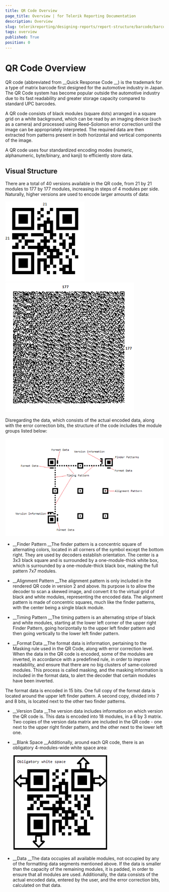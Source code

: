 ```yaml
---
title: QR Code Overview
page_title: Overview | for Telerik Reporting Documentation
description: Overview
slug: telerikreporting/designing-reports/report-structure/barcode/barcode-types/2d-barcodes/qr-code/overview
tags: overview
published: True
position: 0
---
```


# QR Code Overview



QR code (abbreviated from 
__Quick Response Code
__) is the trademark for a type of matrix barcode
        first designed for the automotive industry in Japan. The QR Code system has become popular outside the automotive industry due to its
        fast readability and greater storage capacity compared to standard UPC barcodes.
      


A QR code consists of black modules (square dots) arranged in a square grid on a white background, which can be read by an imaging device
        (such as a camera) and processed using Reed–Solomon error correction until the image can be appropriately interpreted. The required data
        are then extracted from patterns present in both horizontal and vertical components of the image.
      


A QR code uses four standardized encoding modes (numeric, alphanumeric, byte/binary, and kanji) to efficiently store data.


## Visual Structure

There are a total of 40 versions available in the QR code, from 21 by 21 modules to 177 by 177 modules,
          increasing in steps of 4 modules per side. Naturally, higher versions are used to encode larger amounts of data:
        
  
  ![barcode-qrcode-version 1](images/Barcodes/barcode-qrcode-version1.png)  
  ![barcode-qrcode-version 40](images/Barcodes/barcode-qrcode-version40.png)

Disregarding the data, which consists of the actual encoded data, along with the error correction bits,
          the structure of the code includes the module groups listed below:
        
  
  ![barcode-qrcode-structure](images/Barcodes/barcode-qrcode-structure.png)

* __Finder Pattern
__The finder pattern is a concentric square of alternating colors, located in all corners of the symbol
              except the bottom right. They are used by decoders establish orientation. The center is a 3x3 black square
              and is surrounded by a one-module-thick white box, which is surrounded by a one-module-thick black box, making
              the full pattern 7x7 modules.
            


* __Alignment Pattern
__The alignment pattern is only included in the rendered QR code in version 2 and above. Its purpose is to
              allow the decoder to scan a skewed image, and convert it to the virtual grid of black and white modules, representing
              the encoded data. The alignment pattern is made of concentric squares, much like the finder patterns, with the center
              being a single black module.
            


* __Timing Pattern
__The timing pattern is an alternating stripe of black and white modules, starting at the lower left corner of the
              upper right Finder Pattern, going horizontally to the upper left finder pattern and then going vertically to the lower
              left finder pattern.
            


* __Format Data
__The format data is information, pertaining to the Masking rule used in the QR Code, along with error correction level.
              When the data in the QR code is encoded, some of the modules are inverted, in accordance with a predefined rule, in order
              to improve readability, and ensure that there are no big clusters of same-colored modules. This process is called masking,
              and the masking information is included in the format data, to alert the decoder that certain modules have been inverted.
            
The format data is encoded in 15 bits. One full copy of the format data is located around the upper left finder pattern.
              A second copy, divided into 7 and 8 bits, is located next to the other two finder patterns.
            


* __Version Data
__The version data includes information on which version the QR code is. This data is encoded into 18 modules,
              in a 6 by 3 matrix. Two copies of the version data matrix are included in the QR code - one next to the upper right
              finder pattern, and the other next to the lower left one.
            


* __Blank Space
__Additionally, around each QR code, there is an obligatory 4-modules-wide white space area: 
  
  ![barcode-qrcode-blankspace](images/Barcodes/barcode-qrcode-blankspace.png)

* __Data
__The data occupies all available modules, not occupied by any of the formatting data segments mentioned above.
              If the data is smaller than the capacity of the remaining modules, it is padded, in order to ensure that all modules are used.
              Additionally, the data consists of the actual encoded data, entered by the user, and the error correction bits, calculated on
              that data.
            

